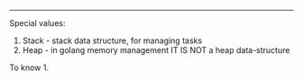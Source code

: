 ***
Special values:
1. Stack - stack data structure, for managing tasks 
2. Heap - in golang memory management IT IS NOT a heap data-structure 


To know 
1. 